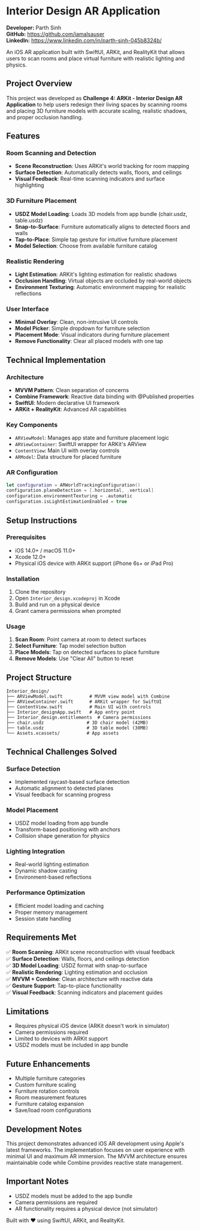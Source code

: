 # Interior Design AR Application

**Developer:** Parth Sinh  
**GitHub:** https://github.com/iamalsauser  
**LinkedIn:** https://www.linkedin.com/in/parth-sinh-045b8324b/

An iOS AR application built with SwiftUI, ARKit, and RealityKit that allows users to scan rooms and place virtual furniture with realistic lighting and physics.

## Project Overview

This project was developed as **Challenge 4: ARKit - Interior Design AR Application** to help users redesign their living spaces by scanning rooms and placing 3D furniture models with accurate scaling, realistic shadows, and proper occlusion handling.

## Features

### Room Scanning and Detection
- **Scene Reconstruction**: Uses ARKit's world tracking for room mapping
- **Surface Detection**: Automatically detects walls, floors, and ceilings
- **Visual Feedback**: Real-time scanning indicators and surface highlighting

### 3D Furniture Placement
- **USDZ Model Loading**: Loads 3D models from app bundle (chair.usdz, table.usdz)
- **Snap-to-Surface**: Furniture automatically aligns to detected floors and walls
- **Tap-to-Place**: Simple tap gesture for intuitive furniture placement
- **Model Selection**: Choose from available furniture catalog

### Realistic Rendering
- **Light Estimation**: ARKit's lighting estimation for realistic shadows
- **Occlusion Handling**: Virtual objects are occluded by real-world objects
- **Environment Texturing**: Automatic environment mapping for realistic reflections

### User Interface
- **Minimal Overlay**: Clean, non-intrusive UI controls
- **Model Picker**: Simple dropdown for furniture selection
- **Placement Mode**: Visual indicators during furniture placement
- **Remove Functionality**: Clear all placed models with one tap

## Technical Implementation

### Architecture
- **MVVM Pattern**: Clean separation of concerns
- **Combine Framework**: Reactive data binding with @Published properties
- **SwiftUI**: Modern declarative UI framework
- **ARKit + RealityKit**: Advanced AR capabilities

### Key Components
- `ARViewModel`: Manages app state and furniture placement logic
- `ARViewContainer`: SwiftUI wrapper for ARKit's ARView
- `ContentView`: Main UI with overlay controls
- `ARModel`: Data structure for placed furniture

### AR Configuration
```swift
let configuration = ARWorldTrackingConfiguration()
configuration.planeDetection = [.horizontal, .vertical]
configuration.environmentTexturing = .automatic
configuration.isLightEstimationEnabled = true
```

## Setup Instructions

### Prerequisites
- iOS 14.0+ / macOS 11.0+
- Xcode 12.0+
- Physical iOS device with ARKit support (iPhone 6s+ or iPad Pro)

### Installation
1. Clone the repository
2. Open `Interior_design.xcodeproj` in Xcode
3. Build and run on a physical device
4. Grant camera permissions when prompted

### Usage
1. **Scan Room**: Point camera at room to detect surfaces
2. **Select Furniture**: Tap model selection button
3. **Place Models**: Tap on detected surfaces to place furniture
4. **Remove Models**: Use "Clear All" button to reset

## Project Structure

```
Interior_design/
├── ARViewModel.swift          # MVVM view model with Combine
├── ARViewContainer.swift      # ARKit wrapper for SwiftUI
├── ContentView.swift          # Main UI with controls
├── Interior_designApp.swift   # App entry point
├── Interior_design.entitlements  # Camera permissions
├── chair.usdz                # 3D chair model (42MB)
├── table.usdz                # 3D table model (30MB)
└── Assets.xcassets/          # App assets
```

## Technical Challenges Solved

### Surface Detection
- Implemented raycast-based surface detection
- Automatic alignment to detected planes
- Visual feedback for scanning progress

### Model Placement
- USDZ model loading from app bundle
- Transform-based positioning with anchors
- Collision shape generation for physics

### Lighting Integration
- Real-world lighting estimation
- Dynamic shadow casting
- Environment-based reflections

### Performance Optimization
- Efficient model loading and caching
- Proper memory management
- Session state handling

## Requirements Met

✅ **Room Scanning**: ARKit scene reconstruction with visual feedback  
✅ **Surface Detection**: Walls, floors, and ceilings detection  
✅ **3D Model Loading**: USDZ format with snap-to-surface  
✅ **Realistic Rendering**: Lighting estimation and occlusion  
✅ **MVVM + Combine**: Clean architecture with reactive data  
✅ **Gesture Support**: Tap-to-place functionality  
✅ **Visual Feedback**: Scanning indicators and placement guides  

## Limitations

- Requires physical iOS device (ARKit doesn't work in simulator)
- Camera permissions required
- Limited to devices with ARKit support
- USDZ models must be included in app bundle

## Future Enhancements

- Multiple furniture categories
- Custom furniture scaling
- Furniture rotation controls
- Room measurement features
- Furniture catalog expansion
- Save/load room configurations

## Development Notes

This project demonstrates advanced iOS AR development using Apple's latest frameworks. The implementation focuses on user experience with minimal UI and maximum AR immersion. The MVVM architecture ensures maintainable code while Combine provides reactive state management.

## Important Notes

- USDZ models must be added to the app bundle
- Camera permissions are required
- AR functionality requires a physical device (not simulator)

Built with ❤️ using SwiftUI, ARKit, and RealityKit.
